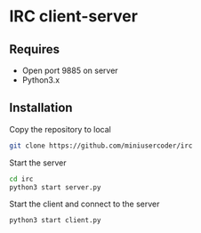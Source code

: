# IRC client-server

## Requires

- Open port 9885 on server
- Python3.x


## Installation

Copy the repository to local

```bash
git clone https://github.com/miniusercoder/irc
```

Start the server

```bash
cd irc
python3 start server.py
```

Start the client and connect to the server

```bash
python3 start client.py
```
